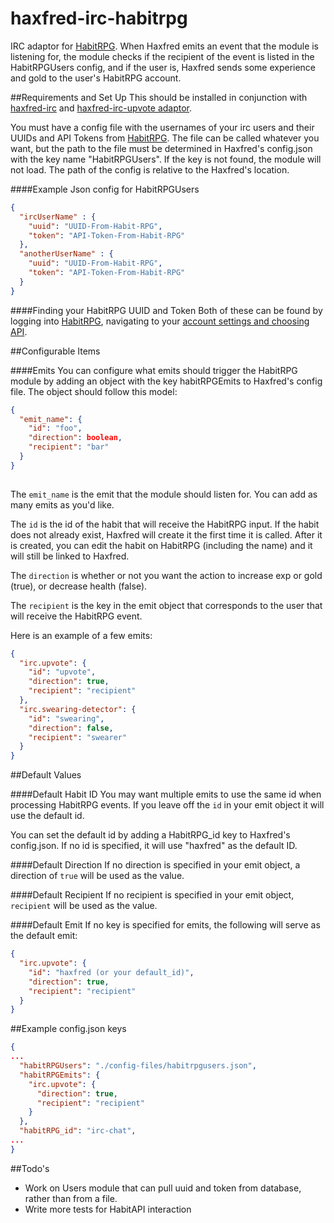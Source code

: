 haxfred-irc-habitrpg
====================

IRC adaptor for [HabitRPG](https://habitrpg.com). When Haxfred emits an event that the module is listening for, the module checks if the recipient of the event is listed in the HabitRPGUsers config, and if the user is, Haxfred sends some experience and gold to the user's HabitRPG account.

##Requirements and Set Up
This should be installed in conjunction with [haxfred-irc](https://github.com/haxiom/haxfred-irc) and [haxfred-irc-upvote adaptor](https://github.com/haxiom/haxfred-irc-upvote).

You must have a config file with the usernames of your irc users and their UUIDs and API Tokens from [HabitRPG](https://habitrpg.com). The file can be called whatever you want, but the path to the file must be determined in Haxfred's config.json with the key name "HabitRPGUsers". If the key is not found, the module will not load. The path of the config is relative to the Haxfred's location.

####Example Json config for HabitRPGUsers
```json
{ 
  "ircUserName" : {
    "uuid": "UUID-From-Habit-RPG",
    "token": "API-Token-From-Habit-RPG"
  },
  "anotherUserName" : {
    "uuid": "UUID-From-Habit-RPG",
    "token": "API-Token-From-Habit-RPG"
  }
}
```

####Finding your HabitRPG UUID and Token
Both of these can be found by logging into [HabitRPG](https://habitrpg.com), navigating to your [account settings and choosing API](https://habitrpg.com/#/options/settings/api).

##Configurable Items

####Emits
You can configure what emits should trigger the HabitRPG module by adding an object with the key habitRPGEmits to Haxfred's config file. The object should follow this model:

```json
{
  "emit_name": {
    "id": "foo",
    "direction": boolean,
    "recipient": "bar"
  }
}
    
```

The `emit_name` is the emit that the module should listen for. You can add as many emits as you'd like.

The `id` is the id of the habit that will receive the HabitRPG input. If the habit does not already exist, Haxfred will create it the first time it is called. After it is created, you can edit the habit on HabitRPG (including the name) and it will still be linked to Haxfred.

The `direction` is whether or not you want the action to increase exp or gold (true), or decrease health (false). 

The `recipient` is the key in the emit object that corresponds to the user that will receive the HabitRPG event.

Here is an example of a few emits:

```json
{
  "irc.upvote": {
    "id": "upvote",
    "direction": true,
    "recipient": "recipient"
  },
  "irc.swearing-detector": {
    "id": "swearing",
    "direction": false,
    "recipient": "swearer"
  }
}
```

##Default Values

####Default Habit ID
You may want multiple emits to use the same id when processing HabitRPG events. If you leave off the `id` in your emit object it will use the default id. 

You can set the default id by adding a HabitRPG_id key to Haxfred's config.json. If no id is specified, it will use "haxfred" as the default ID.

####Default Direction
If no direction is specified in your emit object, a direction of `true` will be used as the value.

####Default Recipient
If no recipient is specified in your emit object, `recipient` will be used as the value.

####Default Emit
If no key is specified for emits, the following will serve as the default emit:

```json
{
  "irc.upvote": {
    "id": "haxfred (or your default_id)",
    "direction": true,
    "recipient": "recipient"
  }
}
```

##Example config.json keys
```json
{
...
  "habitRPGUsers": "./config-files/habitrpgusers.json",
  "habitRPGEmits": {
    "irc.upvote": {
      "direction": true,
      "recipient": "recipient"
    }
  },
  "habitRPG_id": "irc-chat",
...
}
```

##Todo's
* Work on Users module that can pull uuid and token from database, rather than from a file.
* Write more tests for HabitAPI interaction
